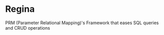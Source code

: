 # Regina
PRM (Parameter Relational Mapping)'s Framework that eases SQL queries and CRUD operations 

